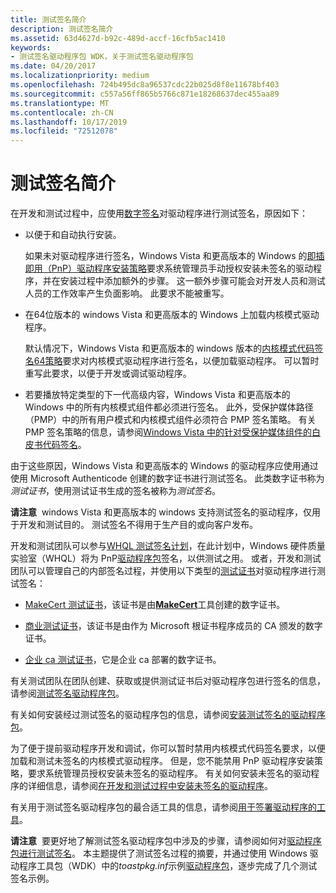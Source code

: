 ```yaml
---
title: 测试签名简介
description: 测试签名简介
ms.assetid: 63d4627d-b92c-489d-accf-16cfb5ac1410
keywords:
- 测试签名驱动程序包 WDK，关于测试签名驱动程序包
ms.date: 04/20/2017
ms.localizationpriority: medium
ms.openlocfilehash: 724b495dc8a96537cdc22b025d8f8e11678bf403
ms.sourcegitcommit: c557a56ff865b5766c871e18268637dec455aa89
ms.translationtype: MT
ms.contentlocale: zh-CN
ms.lasthandoff: 10/17/2019
ms.locfileid: "72512078"
---
```

# <a name="introduction-to-test-signing"></a>测试签名简介


在开发和测试过程中，应使用[数字签名](digital-signatures.md)对驱动程序进行测试签名，原因如下：

-   以便于和自动执行安装。

    如果未对驱动程序进行签名，Windows Vista 和更高版本的 Windows 的[即插即用（PnP）驱动程序安装策略](digital-signatures-and-pnp-device-installation--windows-vista-and-late.md)要求系统管理员手动授权安装未签名的驱动程序，并在安装过程中添加额外的步骤。 这一额外步骤可能会对开发人员和测试人员的工作效率产生负面影响。 此要求不能被重写。

-   在64位版本的 windows Vista 和更高版本的 Windows 上加载内核模式驱动程序。

    默认情况下，Windows Vista 和更高版本的 windows 版本的[内核模式代码签名64策略](kernel-mode-code-signing-policy--windows-vista-and-later-.md)要求对内核模式驱动程序进行签名，以便加载驱动程序。 可以暂时重写此要求，以便于开发或调试驱动程序。

-   若要播放特定类型的下一代高级内容，Windows Vista 和更高版本的 Windows 中的所有内核模式组件都必须进行签名。 此外，受保护媒体路径（PMP）中的所有用户模式和内核模式组件必须符合 PMP 签名策略。 有关 PMP 签名策略的信息，请参阅[Windows Vista 中的针对受保护媒体组件的白皮书代码签名](http://download.microsoft.com/download/a/f/7/af7777e5-7dcd-4800-8a0a-b18336565f5b/pmp-sign.doc)。

由于这些原因，Windows Vista 和更高版本的 Windows 的驱动程序应使用通过使用 Microsoft Authenticode 创建的数字证书进行测试签名。 此类数字证书称为*测试证书*，使用测试证书生成的签名被称为*测试签名*。

**请注意**  windows Vista 和更高版本的 windows 支持测试签名的驱动程序，仅用于开发和测试目的。 测试签名不得用于生产目的或向客户发布。

 

开发和测试团队可以参与[WHQL 测试签名计划](whql-test-signature-program.md)，在此计划中，Windows 硬件质量实验室（WHQL）将为 PnP[驱动程序包](driver-packages.md)签名，以供测试之用。 或者，开发和测试团队可以管理自己的内部签名过程，并使用以下类型的[测试证书](test-certificates.md)对驱动程序进行测试签名：

-   [MakeCert 测试证书](makecert-test-certificate.md)，该证书是由[**MakeCert**](https://docs.microsoft.com/windows-hardware/drivers/devtest/makecert)工具创建的数字证书。

-   [商业测试证书](commercial-test-certificate.md)，该证书是由作为 Microsoft 根证书程序成员的 CA 颁发的数字证书。

-   [企业 ca 测试证书](enterprise-ca-test-certificate.md)，它是企业 ca 部署的数字证书。

有关测试团队在团队创建、获取或提供测试证书后对驱动程序包进行签名的信息，请参阅[测试签名驱动程序包](test-signing-driver-packages.md)。

有关如何安装经过测试签名的驱动程序包的信息，请参阅[安装测试签名的驱动程序包](installing-test-signed-driver-packages.md)。

为了便于提前驱动程序开发和调试，你可以暂时禁用内核模式代码签名要求，以便加载和测试未签名的内核模式驱动程序。 但是，您不能禁用 PnP 驱动程序安装策略，要求系统管理员授权安装未签名的驱动程序。 有关如何安装未签名的驱动程序的详细信息，请参阅[在开发和测试过程中安装未签名的驱动程序](installing-an-unsigned-driver-during-development-and-test.md)。

有关用于测试签名驱动程序包的最合适工具的信息，请参阅[用于签署驱动程序的工具](https://docs.microsoft.com/windows-hardware/drivers/devtest/tools-for-signing-drivers)。

**请注意**  要更好地了解测试签名驱动程序包中涉及的步骤，请参阅如何对[驱动程序包进行测试签名](how-to-test-sign-a-driver-package.md)。 本主题提供了测试签名过程的摘要，并通过使用 Windows 驱动程序工具包（WDK）中的*toastpkg.inf*示例[驱动程序包](driver-packages.md)，逐步完成了几个测试签名示例。

 

 

 





